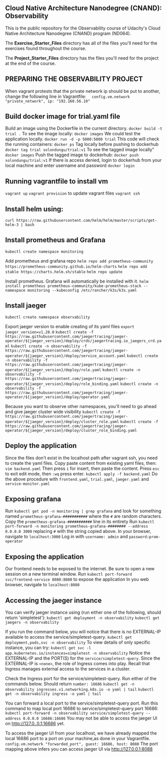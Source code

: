 ## Cloud Native Architecture Nanodegree (CNAND): Observability

This is the public repository for the Observability course of Udacity's Cloud Native Architecture Nanodegree (CNAND) program (ND064).

The  **Exercise_Starter_Files** directory has all of the files you'll need for the exercises found throughout the course.

The **Project_Starter_Files** directory has the files you'll need for the project at the end of the course.

## PREPARING THE OBSERVABILITY PROJECT
When vagrant protests that the private network ip should be put to another, change the following
line in Vagrantfile: 
`  config.vm.network "private_network", ip: "192.168.56.10"`

## Build docker image for trial.yaml file
Build an image using the Dockerfile in the current directory.
`docker build -t trial .`
To see the image locally:
`docker images`
We could test the application locally.
`docker run -d -p 5000:5000 trial`
This code will check the running containers:
`docker ps`
Tag locally before pushing to dockerhub
`docker tag trial solondungu/trial:v1`
To see the tagged image locally"
`docker images`
Push the tagged image to dockerhub:
`docker push solondungu/trial:v1`
If there is access denied, login to dockerhub from your local machine and enter
username and password
`docker login`

## Running vagrantfile to install vm
`vagrant up`
`vagrant provision` to update vagrant files
`vagrant ssh`
## Install helm using:
 `curl https://raw.githubusercontent.com/helm/helm/master/scripts/get-helm-3 | bash`

## Install prometheus and Grafana
`kubectl create namespace monitoring`

Add prometheus and grafana repo
`helm repo add prometheus-community https://prometheus-community.github.io/helm-charts`
`helm repo add stable https://charts.helm.sh/stable`
`helm repo update`

Install prometheus. Grafana will automatically be installed with it.
`helm install prometheus prometheus-community/kube-prometheus-stack --namespace monitoring --kubeconfig /etc/rancher/k3s/k3s.yaml`

## Install jaeger
`kubectl create namespace observability`

Export jaeger version to enable creating of its yaml files
`export jaeger_version=v1.28.0`
`kubectl create -f https://raw.githubusercontent.com/jaegertracing/jaeger-operator/${jaeger_version}/deploy/crds/jaegertracing.io_jaegers_crd.yaml`
`kubectl create -n observability -f https://raw.githubusercontent.com/jaegertracing/jaeger-operator/${jaeger_version}/deploy/service_account.yaml`
`kubectl create -n observability -f https://raw.githubusercontent.com/jaegertracing/jaeger-operator/${jaeger_version}/deploy/role.yaml`
`kubectl create -n observability -f https://raw.githubusercontent.com/jaegertracing/jaeger-operator/${jaeger_version}/deploy/role_binding.yaml`
`kubectl create -n observability -f https://raw.githubusercontent.com/jaegertracing/jaeger-operator/${jaeger_version}/deploy/operator.yaml`

Because you want to observe other namespaces, you'll need to go ahead and give jaeger
cluster wide visibility
`kubectl create -f https://raw.githubusercontent.com/jaegertracing/jaeger-operator/${jaeger_version}/deploy/cluster_role.yaml`
`kubectl create -f https://raw.githubusercontent.com/jaegertracing/jaeger-operator/${jaeger_version}/deploy/cluster_role_binding.yaml`

## Deploy the application
Since the files don't exist in the localhost path after vagrant ssh, you need to create the
yaml files. Copy paste content from existing yaml files, then:
`vim backend.yaml`
Then press `i` for insert, then paste the content. Press `esc` to exit edit mode, then `:wq` press enter.
`kubectl apply -f backend.yaml`
Do the above procedure with `frontend.yaml`, `trial.yaml`, `jaeger.yaml` and `service-monitor.yaml`

## Exposing grafana
Run `kubectl get pod -n monitoring | grep grafana` and look for something named
`prometheus-grafana-###########` where the `#` are random characters.
Copy the `prometheus-grafana-###########` line in its entirety
Run `kubectl port-forward -n monitoring prometheus-grafana-######## --address 0.0.0.0 3000`
 replacing `#` with the string copied above.
In your browser, navigate to `localhost:3000`
Log in with `username: admin` and `password:prom-operator`

## Exposing the application
Our frontend needs to be exposed to the internet. Be sure to open a new session on a new terminal window.
Run `kubectl port-forward svc/frontend-service 8080:8080` to expose the application
In you web browser, navigate to `localhost:8080`

## Accessing the jaeger instance
You can verify jaeger instance using (run either one of the following, should return 'simpletest'):
`kubectl get deployment -n observability`
`kubectl get jaegers -n observability`

If you run the command below, you will notice that there is no EXTERNAL-IP available to access
the service/simpletest-query.
`kubectl get deployment,pods,svc -n observability`
To view details of only specific instance, you can try:
`kubectl get svc -l app.kubernetes.io/instances=simpletest -n observability`
Notice the EXTERNAL-IP and the PORT(S) for the `service/simpletest-query`. Since the EXTERNAL-IP is `<none>`, the role of Ingress comes into play. Recall that Ingress manages external access to the services in a cluster.

Check the Ingress port for the service/simpletest-query. Run either of the commands below. Should
return `number: 16686`
`kubectl get -n observability ingresses.v1.networking.k8s.io -o yaml | tail`
`kubectl get -n observability ingress -o yaml | tail`

You can forward a local port to the service/simpletest-query port. Run this command to map local
port 16686 to service/simpletest-query port 16686:
`kubectl port-forward -n observability service/simpletest-query --address 0.0.0.0 16686:16686`
You may not be able to access the jaeger UI on http://127.0..0.1:16686 yet.

To access the jaeger UI from your localhost, we have already mapped the local 16686 port to a port on
your machine,as done in your Vagrantfile.
`config.vm.network "forwarded_port", guest: 16686, host: 8088`
The port mapping above infers you can access jaeger UI via http://127.0.0.1:8088